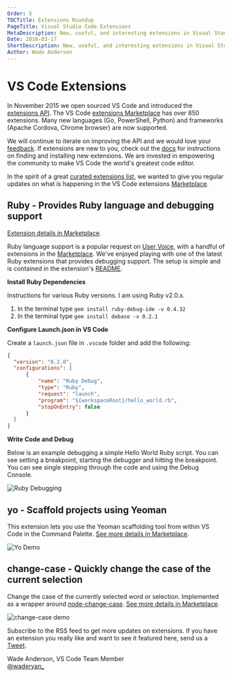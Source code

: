 ```yaml
---
Order: 5
TOCTitle: Extensions Roundup
PageTitle: Visual Studio Code Extensions
MetaDescription: New, useful, and interesting extensions in Visual Studio Code. 
Date: 2016-03-17
ShortDescription: New, useful, and interesting extensions in Visual Studio Code.
Author: Wade Anderson
---
```


# VS Code Extensions

In November 2015 we open sourced VS Code and introduced the [extensions API](http://code.visualstudio.com/docs/extensionAPI/vscode-api). 
The VS Code [extensions Marketplace](https://marketplace.visualstudio.com/VSCode) has over 850 extensions. Many new languages (Go, PowerShell, Python) and frameworks (Apache Cordova, Chrome browser) are now supported.

We will continue to iterate on improving the API and we would love your [feedback](https://github.com/Microsoft/vscode/issues). If extensions are new to 
you, check out the [docs](http://code.visualstudio.com/docs/editor/extension-gallery) for instructions on finding and installing new extensions. We are invested
in empowering the community to make VS Code the world's greatest code editor.

In the spirit of a great [curated extensions list](https://github.com/viatsko/awesome-vscode), we wanted to give you regular updates on what is happening in the VS Code extensions [Marketplace](https://marketplace.visualstudio.com/VSCode). 

## Ruby - Provides Ruby language and debugging support

[Extension details in Marketplace](https://marketplace.visualstudio.com/items?itemName=rebornix.Ruby). 

Ruby language support is a popular request on [User Voice](https://visualstudio.uservoice.com/forums/293070-visual-studio-code?query=ruby), with a handful of extensions
in the [Marketplace](https://marketplace.visualstudio.com/search?term=ruby&target=VSCode&sortBy=UpdatedDate). We've enjoyed playing with one of the latest
Ruby extensions that provides debugging support. The setup is simple and is contained
in the extension's [README](https://marketplace.visualstudio.com/items?itemName=rebornix.Ruby). 

**Install Ruby Dependencies**

Instructions for various Ruby versions. I am using Ruby v2.0.x.
1. In the terminal type `gem install ruby-debug-ide -v 0.4.32`
2. In the terminal type `gem install debase -v 0.2.1`

**Configure Launch.json in VS Code**

Create a `launch.json` file in `.vscode` folder and add the following:

```json
{
  "version": "0.2.0",
  "configurations": [
      {
          "name": "Ruby Debug",
          "type": "Ruby",
          "request": "launch",
          "program": "${workspaceRoot}/hello_world.rb",
          "stopOnEntry": false
      }
  ]
}
```

**Write Code and Debug**

Below is an example debugging a simple Hello World Ruby script. You can see setting a breakpoint, starting the debugger and hitting the breakpoint. You can see single stepping through the code and using the Debug Console.

![Ruby Debugging](2016_03_11_ruby_debugging.gif)

## yo - Scaffold projects using Yeoman

This extension lets you use the Yeoman scaffolding tool from within VS Code in the Command Palette. [See more details in Marketplace](https://marketplace.visualstudio.com/items?itemName=samverschueren.yo). 

![Yo Demo](2016_03_11_yo_demo.gif)

## change-case - Quickly change the case of the current selection

Change the case of the currently selected word or selection. Implemented as a wrapper around
[node-change-case](https://github.com/blakeembrey/node-change-case). [See more details in Marketplace](https://marketplace.visualstudio.com/items?itemName=wmaurer.change-case). 

![change-case demo](2016_03_11_change-case_demo.gif)

Subscribe to the RSS feed to get more updates on extensions. If you have an extension you 
really like and want to see it featured here, send us a [Tweet](https://twitter.com/code). 

Wade Anderson, VS Code Team Member <br>
[@waderyan_](https://twitter.com/waderyan_)

